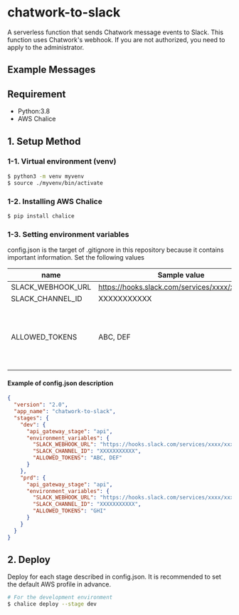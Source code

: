 # chatwork-to-slack
A serverless function that sends Chatwork message events to Slack. This function uses Chatwork's webhook. If you are not authorized, you need to apply to the administrator.

## Example Messages

## Requirement
- Python:3.8
- AWS Chalice

## 1. Setup Method
### 1-1. Virtual environment (venv)
```bash
$ python3 -m venv myvenv
$ source ./myvenv/bin/activate
```

### 1-2. Installing AWS Chalice
```bash
$ pip install chalice
```

### 1-3. Setting environment variables
config.json is the target of .gitignore in this repository because it contains important information. Set the following values

| name | Sample value | remarks |
----|----|----
| SLACK_WEBHOOK_URL | https://hooks.slack.com/services/xxxx/xxxx/xxxx |  |
| SLACK_CHANNEL_ID | XXXXXXXXXXX |  |
| ALLOWED_TOKENS | ABC, DEF | Specify a comma-separated list of Chatwork webhook tokens. |

#### Example of config.json description
```json
{
  "version": "2.0",
  "app_name": "chatwork-to-slack",
  "stages": {
    "dev": {
      "api_gateway_stage": "api",
      "environment_variables": {
        "SLACK_WEBHOOK_URL": "https://hooks.slack.com/services/xxxx/xxxxx/xxxx",
        "SLACK_CHANNEL_ID": "XXXXXXXXXXX",
        "ALLOWED_TOKENS": "ABC, DEF"
      }
    },
    "prd": {
      "api_gateway_stage": "api",
      "environment_variables": {
        "SLACK_WEBHOOK_URL": "https://hooks.slack.com/services/xxxx/xxxx/xxxx",
        "SLACK_CHANNEL_ID": "XXXXXXXXXXX",
        "ALLOWED_TOKENS": "GHI"
      }
    }
  }
}

```

## 2. Deploy
Deploy for each stage described in config.json. It is recommended to set the default AWS profile in advance.

```bash
# For the development environment
$ chalice deploy --stage dev
```
